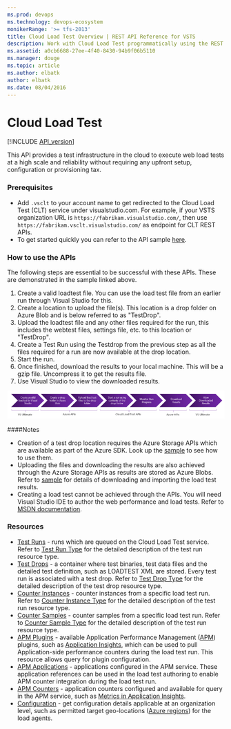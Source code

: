 ```yaml
---
ms.prod: devops
ms.technology: devops-ecosystem
monikerRange: '>= tfs-2013'
title: Cloud Load Test Overview | REST API Reference for VSTS 
description: Work with Cloud Load Test programmatically using the REST APIs for VSTS .
ms.assetid: a0cb6688-27ee-4f40-8430-94b9f06b5110
ms.manager: douge
ms.topic: article
ms.author: elbatk
author: elbatk
ms.date: 08/04/2016
---
```


# Cloud Load Test
[!INCLUDE [API_version](../_data/version.md)]

This API provides a test infrastructure in the cloud to execute web load tests at a high scale and reliability without requiring any upfront setup, configuration or provisioning tax.

### Prerequisites
* Add `.vsclt` to your account name to get redirected to the Cloud Load Test (CLT) service under visualstudio.com.
For example, if your VSTS organization URL is `https://fabrikam.visualstudio.com/`, then use `https://fabrikam.vsclt.visualstudio.com/` as endpoint for CLT REST APIs.
* To get started quickly you can refer to the API sample [here][2].

### How to use the APIs
The following steps are essential to be successful with these APIs. These are demonstrated in the sample linked above.

1. Create a valid loadtest file. You can use the load test file from an earlier run through Visual Studio for this.
2. Create a location to upload the file(s). This location is a drop folder on Azure Blob and is below referred to as "TestDrop".
3. Upload the loadtest file and any other files required for the run, this includes the webtest files, settings file, etc. to this location or "TestDrop".
3. Create a Test Run using the Testdrop from the previous step as all the files required for a run are now available at the drop location.
4. Start the run.
5. Once finished, download the results to your local machine. This will be a gzip file. Uncompress it to get the results file.
6. Use Visual Studio to view the downloaded results.

![alt text](./_img/clt-apis-steps.png)

####Notes

* Creation of a test drop location requires the Azure Storage APIs which are available as part of the Azure SDK. Look up the [sample][2] to see how to use them.
* Uploading the files and downloading the results are also achieved through the Azure Storage APIs as results are stored as Azure Blobs. Refer to [sample][3] for details of downloading and importing the load test results.
* Creating a load test cannot be achieved through the APIs. You will need Visual Studio IDE to author the web performance and load tests. Refer to [MSDN documentation][4].

### Resources

* [Test Runs](test-runs.md) - runs which are queued on the Cloud Load Test service. Refer to [Test Run Type](types.md#testrun) for the detailed description of the test run resource type.
* [Test Drops](test-drops.md) - a container where test binaries, test data files and the detailed test definition, such as LOADTEST XML are stored. Every test run is associated with a test drop. Refer to [Test Drop Type](types.md#testdrop) for the detailed description of the test drop resource type.
* [Counter Instances](counter-instances.md) - counter instances from a specific load test run. Refer to [Counter Instance Type](types.md#counterinstance) for the detailed description of the test run resource type.
* [Counter Samples](counter-samples.md) - counter samples from a specific load test run. Refer to [Counter Sample Type](types.md#countersample) for the detailed description of the test run resource type.
* [APM Plugins](apm-plugins.md) - available Application Performance Management ([APM][5]) plugins, such as [Application Insights][6], which can be used to pull Application-side performance counters during the load test run. This resource allows query for plugin configuration.
* [APM Applications](apm-applications.md) - applications configured in the APM service. These application references can be used in the load test authoring to enable APM counter integration during the load test run.
* [APM Counters](apm-counters.md) - application counters configured and available for query in the APM service, such as [Metrics in Application Insights][7].
* [Configuration](configuration.md) - get configuration details applicable at an organization level, such as permitted target geo-locations ([Azure regions][8]) for the load agents.

[1]:http://visualstudio.microsoft.com/en-us/integrate/get-started/get-started-auth-introduction-vsi
[2]:http://code.msdn.microsoft.com/Cloud-Load-Testing-API-b333e778
[3]:https://code.msdn.microsoft.com/Importing-Load-Test-Results-b577864b
[4]:https://msdn.microsoft.com/library/dn250793.aspx
[5]:https://en.wikipedia.org/wiki/Application_performance_management
[6]:http://go.microsoft.com/fwlink/?LinkId=506854
[7]:/azure/application-insights/app-insights-metrics-explorer
[8]:https://azure.microsoft.com/regions/

